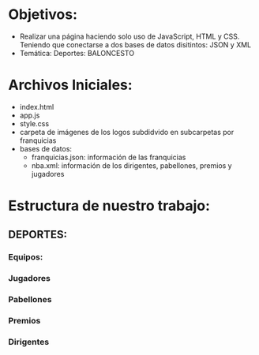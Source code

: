 # Objetivos:
- Realizar una página haciendo solo uso de JavaScript, HTML y CSS. Teniendo que conectarse a dos bases de datos disitintos: JSON y XML
- Temática: Deportes: BALONCESTO
# Archivos Iniciales:
- index.html
- app.js
- style.css
- carpeta de imágenes de los logos subdidvido en subcarpetas por franquicias
- bases de datos:
  - franquicias.json: información de las franquicias
  - nba.xml: información de los dirigentes, pabellones, premios y jugadores 
# Estructura de nuestro trabajo:
## DEPORTES:
### Equipos: 
### Jugadores
### Pabellones
### Premios
### Dirigentes